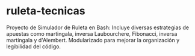 # ruleta-tecnicas
Proyecto de Simulador de Ruleta en Bash: Incluye diversas estrategias de apuestas como martingala, inversa Laubourchere, Fibonacci, inversa martingala y d'Alembert. Modularizado para mejorar la organización y legibilidad del código.
